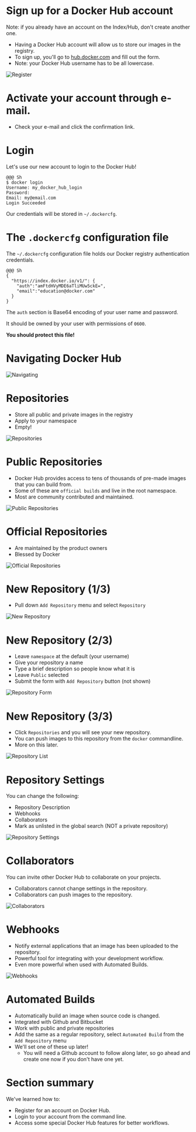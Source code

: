 <!SLIDE>
# Sign up for a Docker Hub account

Note: if you already have an account on the Index/Hub, don't create another one.

- Having a Docker Hub account will allow us to store our images in the registry.
- To sign up, you'll go to [hub.docker.com](http://hub.docker.com) and fill out the form.
- Note: your Docker Hub username has to be all lowercase.

![Register](registerhub.png)

<!SLIDE>
# Activate your account through e-mail.

- Check your e-mail and click the confirmation link.

<!SLIDE>
# Login
Let's use our new account to login to the Docker Hub!

    @@@ Sh
    $ docker login
    Username: my_docker_hub_login
    Password:
    Email: my@email.com
    Login Succeeded

Our credentials will be stored in ``~/.dockercfg``.

<!SLIDE>
# The ``.dockercfg`` configuration file

The ``~/.dockercfg`` configuration file holds our Docker registry
authentication credentials.

    @@@ Sh
    {
      "https://index.docker.io/v1/": {
        "auth":"amFtdHVyMDE6aTliMUw5ckE=",
        "email":"education@docker.com"
      }
    }

The ``auth`` section is Base64 encoding of your user name and password.

It should be owned by your user with permissions of ``0600``.

**You should protect this file!**

<!SLIDE>
# Navigating Docker Hub

![Navigating](dockerhub.png)

<!SLIDE>
# Repositories

- Store all public and private images in the registry
- Apply to your namespace
- Empty!

![Repositories](blankrepositories.png)

<!SLIDE>
# Public Repositories

- Docker Hub provides access to tens of thousands of pre-made images that you can build from.
- Some of these are `official builds` and live in the root namespace.
- Most are community contributed and maintained.

![Public Repositories](publicrepos.png)

<!SLIDE>
# Official Repositories

- Are maintained by the product owners
- Blessed by Docker

![Official Repositories](officialrepos.png)

<!SLIDE>
# New Repository (1/3)

- Pull down `Add Repository` menu and select `Repository`

![New Repository](addrepo.png)

<!SLIDE>
# New Repository (2/3)

- Leave `namespace` at the default (your username)
- Give your repository a name
- Type a brief description so people know what it is
- Leave `Public` selected
- Submit the form with `Add Repository` button (not shown)

![Repository Form](addrepo2.png)

<!SLIDE>
# New Repository (3/3)

- Click `Repositories` and you will see your new repository.
- You can push images to this repository from the `docker` commandline.
- More on this later.

![Repository List](addrepo3.png)

<!SLIDE>
# Repository Settings

You can change the following:

- Repository Description
- Webhooks
- Collaborators
- Mark as unlisted in the global search (NOT a private repository)

![Repository Settings](settings.png)

<!SLIDE>
# Collaborators

You can invite other Docker Hub to collaborate on your projects.

- Collaborators cannot change settings in the repository.
- Collaborators can push images to the repository.

![Collaborators](collab.png)

<!SLIDE>
# Webhooks

- Notify external applications that an image has been uploaded to the repository.
- Powerful tool for integrating with your development workflow.
- Even more powerful when used with Automated Builds.

![Webhooks](webhooks.png)

<!SLIDE>
# Automated Builds

- Automatically build an image when source code is changed.
- Integrated with Github and Bitbucket
- Work with public and private repositories
- Add the same as a regular repository, select `Automated Build` from the `Add Repository` menu
- We'll set one of these up later!
    - You will need a Github account to follow along later, so go ahead and create one now if you don't
      have one yet.

<!SLIDE>
# Section summary

We've learned how to:

* Register for an account on Docker Hub.
* Login to your account from the command line.
* Access some special Docker Hub features for better workflows.


